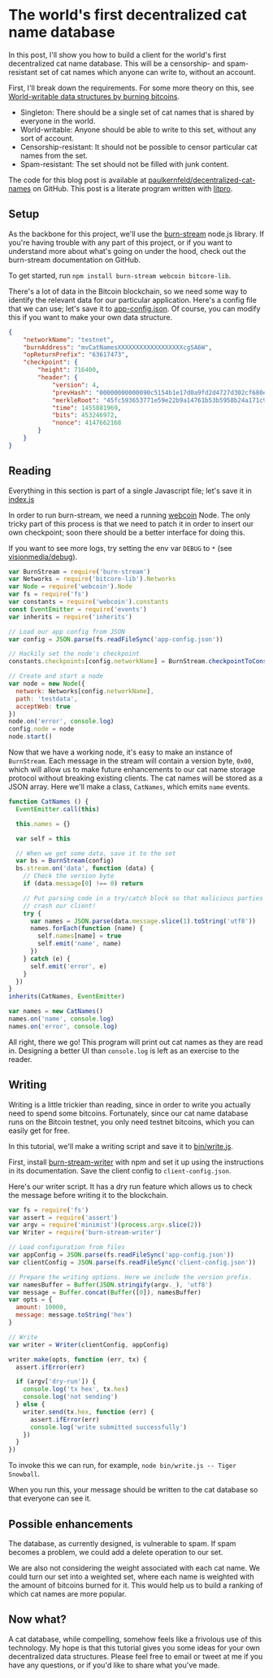 The world's first decentralized cat name database
=================================================

In this post, I'll show you how to build a client for the world's first decentralized cat name database. This will be a censorship- and spam-resistant set of cat names which anyone can write to, without an account.

First, I'll break down the requirements. For some more theory on this, see [World-writable data structures by burning bitcoins](http://paulkernfeld.com/2016/02/19/world-writable.html).

- Singleton: There should be a single set of cat names that is shared by everyone in the world.
- World-writable: Anyone should be able to write to this set, without any sort of account.
- Censorship-resistant: It should not be possible to censor particular cat names from the set.
- Spam-resistant: The set should not be filled with junk content.

The code for this blog post is available at [paulkernfeld/decentralized-cat-names](https://github.com/paulkernfeld/decentralized-cat-names) on GitHub. This post is a literate program written with [litpro](https://github.com/jostylr/litpro).

Setup
-----
As the backbone for this project, we'll use the [burn-stream](https://github.com/paulkernfeld/burn-stream) node.js library. If you're having trouble with any part of this project, or if you want to understand more about what's going on under the hood, check out the burn-stream documentation on GitHub.

To get started, run `npm install burn-stream webcoin bitcore-lib`.

There's a lot of data in the Bitcoin blockchain, so we need some way to identify the relevant data for our particular application. Here's a config file that we can use; let's save it to [app-config.json](#Setup "save:"). Of course, you can modify this if you want to make your own data structure.

```json
{
    "networkName": "testnet",
    "burnAddress": "mvCatNamesXXXXXXXXXXXXXXXXXXcgSA6W",
    "opReturnPrefix": "63617473",
    "checkpoint": {
        "height": 716400,
        "header": {
            "version": 4,
            "prevHash": "00000000000090c5154b1e17d0a9fd2d4727d302cf680ee7a4ad4fac353c0cd1",
            "merkleRoot": "45fc593653771e59e22b9a14761b53b5958b24a171c9aeb7a55ee3017c7d3964",
            "time": 1455881969,
            "bits": 453246972,
            "nonce": 4147662168
        }
    }
}
```

Reading
-------
Everything in this section is part of a single Javascript file; let's save it in [index.js](#Reading "save:")

In order to run burn-stream, we need a running [webcoin](https://github.com/mappum/webcoin) Node. The only tricky part of this process is that we need to patch it in order to insert our own checkpoint; soon there should be a better interface for doing this.

If you want to see more logs, try setting the env var `DEBUG` to `*` (see [visionmedia/debug](https://github.com/visionmedia/debug)).

```javascript
var BurnStream = require('burn-stream')
var Networks = require('bitcore-lib').Networks
var Node = require('webcoin').Node
var fs = require('fs')
var constants = require('webcoin').constants
const EventEmitter = require('events')
var inherits = require('inherits')

// Load our app config from JSON
var config = JSON.parse(fs.readFileSync('app-config.json'))

// Hackily set the node's checkpoint
constants.checkpoints[config.networkName] = BurnStream.checkpointToConstant(config.checkpoint)

// Create and start a node
var node = new Node({
  network: Networks[config.networkName],
  path: 'testdata',
  acceptWeb: true
})
node.on('error', console.log)
config.node = node
node.start()
```

Now that we have a working node, it's easy to make an instance of `BurnStream`. Each message in the stream will contain a version byte, `0x00`, which will allow us to make future enhancements to our cat name storage protocol without breaking existing clients. The cat names will be stored as a JSON array. Here we'll make a class, `CatNames`, which emits `name` events.

```javascript
function CatNames () {
  EventEmitter.call(this)

  this.names = {}

  var self = this

  // When we get some data, save it to the set
  var bs = BurnStream(config)
  bs.stream.on('data', function (data) {
    // Check the version byte
    if (data.message[0] !== 0) return

    // Put parsing code in a try/catch block so that malicious parties can't
    // crash our client!
    try {
      var names = JSON.parse(data.message.slice(1).toString('utf8'))
      names.forEach(function (name) {
        self.names[name] = true
        self.emit('name', name)
      })
    } catch (e) {
      self.emit('error', e)
    }
  })
}
inherits(CatNames, EventEmitter)

var names = new CatNames()
names.on('name', console.log)
names.on('error', console.log)
```

All right, there we go! This program will print out cat names as they are read in. Designing a better UI than `console.log` is left as an exercise to the reader.

Writing
-------
Writing is a little trickier than reading, since in order to write you actually need to spend some bitcoins. Fortunately, since our cat name database runs on the Bitcoin testnet, you only need testnet bitcoins, which you can easily get for free.

In this tutorial, we'll make a writing script and save it to [bin/write.js](#Writing "save:").

First, install [burn-stream-writer](https://github.com/paulkernfeld/burn-stream-writer) with npm and set it up using the instructions in its documentation. Save the client config to `client-config.json`.

Here's our writer script. It has a dry run feature which allows us to check the message before writing it to the blockchain.

```javascript
var fs = require('fs')
var assert = require('assert')
var argv = require('minimist')(process.argv.slice(2))
var Writer = require('burn-stream-writer')

// Load configuration from files
var appConfig = JSON.parse(fs.readFileSync('app-config.json'))
var clientConfig = JSON.parse(fs.readFileSync('client-config.json'))

// Prepare the writing options. Here we include the version prefix.
var namesBuffer = Buffer(JSON.stringify(argv._), 'utf8')
var message = Buffer.concat(Buffer([0]), namesBuffer)
var opts = {
  amount: 10000,
  message: message.toString('hex')
}

// Write
var writer = Writer(clientConfig, appConfig)

writer.make(opts, function (err, tx) {
  assert.ifError(err)

  if (argv['dry-run']) {
    console.log('tx hex', tx.hex)
    console.log('not sending')
  } else {
    writer.send(tx.hex, function (err) {
      assert.ifError(err)
      console.log('write submitted successfully')
    })
  }
})
```

To invoke this we can run, for example, `node bin/write.js -- Tiger Snowball`.

When you run this, your message should be written to the cat database so that everyone can see it.

Possible enhancements
---------------------
The database, as currently designed, is vulnerable to spam. If spam becomes a problem, we could add a delete operation to our set.

We are also not considering the weight associated with each cat name. We could turn our set into a weighted set, where each name is weighted with the amount of bitcoins burned for it. This would help us to build a ranking of which cat names are more popular.

Now what?
---------
A cat database, while compelling, somehow feels like a frivolous use of this technology. My hope is that this tutorial gives you some ideas for your own decentralized data structures. Please feel free to email or tweet at me if you have any questions, or if you'd like to share what you've made.
